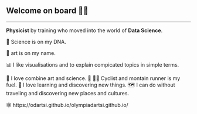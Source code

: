
## Welcome on board 👩‍🔬
------


**Physicist** by training who moved into the world of **Data Science**.

🔬 Science is on my DNA.

🎨 art is on my name.

📊 I like visualisations and to explain compicated topics in simple terms.

🎨 I love combine art and science.
🚵 🏃‍♀️ Cyclist and montain runner is my fuel.
📖 I love learning and discovering new things.
🗺️ I can do without traveling and discovering new places and cultures.

<p>
🕸 https://odartsi.github.io/olympiadartsi.github.io/ 

</p>
<!-- ![image](https://user-images.githubusercontent.com/58295268/180822737-d1b32dfd-56ed-45d4-acaf-010644f2773e.png) -->
